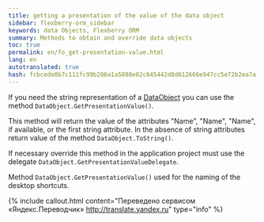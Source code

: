 ```yaml
--- 
title: getting a presentation of the value of the data object 
sidebar: flexberry-orm_sidebar 
keywords: data Objects, Flexberry ORM 
summary: Methods to obtain and override data objects 
toc: true 
permalink: en/fo_get-presentation-value.html 
lang: en 
autotranslated: true 
hash: fcbcede0b7c111fc99b286a1a5880e82c645442d8d612666e947cc5e72b2ea7a 
--- 
```


If you need the string representation of a [DataObject](fo_data-object.html) you can use the method `DataObject.GetPresentationValue()`. 

This method will return the value of the attributes "Name", "Name", "Name", if available, or the first string attribute. In the absence of string attributes return value of the method `DataObject.ToString()`. 

If necessary override this method in the application project must use the delegate `DataObject.GetPresentationValueDelegate`. 

Method `DataObject.GetPresentationValue()` used for the naming of the desktop shortcuts. 



{% include callout.html content="Переведено сервисом «Яндекс.Переводчик» <http://translate.yandex.ru>" type="info" %}